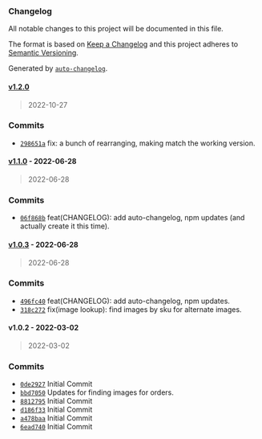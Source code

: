 ### Changelog

All notable changes to this project will be documented in this file.

The format is based on [Keep a Changelog](https://keepachangelog.com/en/1.0.0/)
and this project adheres to [Semantic Versioning](https://semver.org/spec/v2.0.0.html).

Generated by [`auto-changelog`](https://github.com/CookPete/auto-changelog).

#### [v1.2.0](https://github.com/UtahGooner/api-images/compare/v1.1.0...v1.2.0)

> 2022-10-27

### Commits

- [`298651a`](https://github.com/UtahGooner/api-images/commit/298651a09b58b62d2a6e36746308194fd61b3e03)  fix: a bunch of rearranging, making match the working version.

#### [v1.1.0](https://github.com/UtahGooner/api-images/compare/v1.0.3...v1.1.0) - 2022-06-28

> 2022-06-28

### Commits

- [`06f868b`](https://github.com/UtahGooner/api-images/commit/06f868b9b2c214d3995bacb446aa14f2c036c9d0)  feat(CHANGELOG): add auto-changelog, npm updates (and actually create it this time).

#### [v1.0.3](https://github.com/UtahGooner/api-images/compare/v1.0.2...v1.0.3) - 2022-06-28

> 2022-06-28

### Commits

- [`496fc40`](https://github.com/UtahGooner/api-images/commit/496fc405e7b48b8b9b86b40ade0e209d6cd142a4)  feat(CHANGELOG): add auto-changelog, npm updates.
- [`318c272`](https://github.com/UtahGooner/api-images/commit/318c27244dd78285c23bcb8672a700fe442766a2)  fix(image lookup): find images by sku for alternate images.

#### v1.0.2 - 2022-03-02

> 2022-03-02

### Commits

- [`0de2927`](https://github.com/UtahGooner/api-images/commit/0de2927d3d8a3e627407a52d9d76a38ad2eae597)  Initial Commit
- [`bbd7050`](https://github.com/UtahGooner/api-images/commit/bbd7050fd8dd55e53c95ea30f492b293f0c81350)  Updates for finding images for orders.
- [`8812795`](https://github.com/UtahGooner/api-images/commit/881279522865c0c6a5358553610b052701bf4b47)  Initial Commit
- [`d186f33`](https://github.com/UtahGooner/api-images/commit/d186f3398569da77bb68ea835bff13b9a8e6d423)  Initial Commit
- [`a478baa`](https://github.com/UtahGooner/api-images/commit/a478baaf28cf253848d1d3a1ddd70880c34e6492)  Initial Commit
- [`6ead740`](https://github.com/UtahGooner/api-images/commit/6ead740e210c9a4675369f7c8ac051bef52b27a9)  Initial Commit
